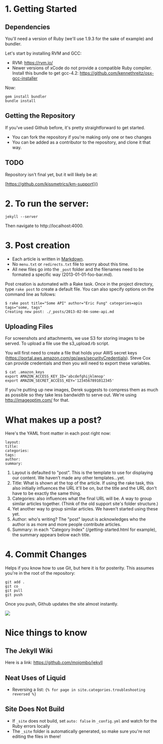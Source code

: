 # 1. Getting Started

## Dependencies

You'll need a version of Ruby (we'll use 1.9.3 for the sake of example) and bundler.

Let's start by installing RVM and GCC:

* RVM: https://rvm.io/
* Newer versions of xCode do not provide a compatible Ruby compiler. Install this bundle to get gcc-4.2: https://github.com/kennethreitz/osx-gcc-installer

Now:

    gem install bundler
    bundle install

## Getting the Repository

If you've used Github before, it's pretty straightforward to get started.

* You can fork the repository if you're making only one or two changes
* You can be added as a contributor to the repository, and clone it that way.

## TODO

Repository isn't final yet, but it will likely be at:

[https://github.com/kissmetrics/km-support]() 

# 2. To run the server:

`jekyll --server`

Then navigate to http://localhost:4000.

# 3. Post creation

* Each article is written in [Markdown](http://daringfireball.net/projects/markdown/).
* No `menu.txt` or `redirects.txt` file to worry about this time.
* All new files go into the `_post` folder and the filenames need to be formated a specific way (2013-01-01-foo-bar.md).

Post creation is automated with a Rake task. Once in the project directory, type `rake post` to create a default file. You can also specify options on the command line as follows:

    $ rake post title="Some API" author="Eric Fung" categories=apis tags="some, tags"
    Creating new post: ./_posts/2013-02-04-some-api.md

## Uploading Files

For screenshots and attachments, we use S3 for storing images to be served. To upload a file use the s3_upload.rb script.

You will first need to create a file that holds your AWS secret keys (https://portal.aws.amazon.com/gp/aws/securityCredentials). Steve Cox can provide credentials and then you will need to export these variables.

    $ cat .amazon_keys
    export AMAZON_ACCESS_KEY_ID='abcdefghijklmnop'
    export AMAZON_SECRET_ACCESS_KEY='1234567891012345'

If you're putting up new images, Derek suggests to compress them as much as possible so they take less bandwidth to serve out. We're using http://imageoptim.com/ for that.

# What makes up a post?

Here's the YAML front matter in each post right now:

    layout:
    title:
    categories:
    tags:
    author:
    summary:

1. Layout is defaulted to "post". This is the template to use for displaying our content. We haven't made any other templates...yet.
2. Title: What is shown at the top of the article. If using the rake task, this also initially influences the URL it'll be on, but the title and the URL don't have to be exactly the same thing.
3. Categories: also influences what the final URL will be. A way to group similar articles together. (Think of the old support site's folder structure.)
4. Yet another way to group similar articles. We haven't started using these yet.
5. Author: who's writing? The "post" layout is acknowledges who the author is as more and more people contribute articles.
6. Summary: in each "Category Index" (/getting-started.html for example), the summary appears below each title.

# 4. Commit Changes

Helps if you know how to use Git, but here it is for posterity. This assumes you're in the root of the repository:

    git add .
    git co
    git pull
    git push

Once you push, Github updates the site almost instantly.

![](https://dl.dropbox.com/u/1181256/gifs/magic.gif)

# Nice things to know

## The Jekyll Wiki

Here is a link: https://github.com/mojombo/jekyll

## Neat Uses of Liquid

* Reversing a list: `{% for page in site.categories.troubleshooting reversed %}`

## Site Does Not Build

* If `_site` does not build, set `auto: false` in `_config.yml` and watch for the Ruby errors locally
* The `_site` folder is automatically generated, so make sure you're not editing the files in there!
